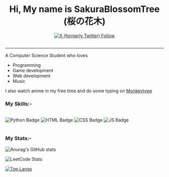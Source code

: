 <h1 align=center>Hi, My name is SakuraBlossomTree (桜の花木) </h1> 

<div id="badges" align=center>

  <a href="https://twitter.com/SakuraBlossom65">
    <img alt="X (formerly Twitter) Follow" src="https://img.shields.io/twitter/follow/SakuraBlossom65">
  </a>
  
  <br/>
  <br/>
  
</div>

-----

A Computer Science Student who loves 
- Programming
- Game development
- Web development
- Music 

I also watch anime in my free time and do some typing on <a href="https://monkeytype.com">Monkeytype</a>

<h3>My Skills:- </h3>

<div class="badges">

  <br />

  <img src="https://img.shields.io/badge/Python-3776AB?style=for-the-badge&logo=python&logoColor=white" alt="Python Badge"/>

  <img src="https://img.shields.io/badge/HTML5-E34F26?style=for-the-badge&logo=html5&logoColor=white" alt="HTML Badge"/>

  <img src="https://img.shields.io/badge/CSS3-1572B6?style=for-the-badge&logo=css3&logoColor=white" alt="CSS Badge"/>

  <img src="https://img.shields.io/badge/JavaScript-F7DF1E?style=for-the-badge&logo=javascript&logoColor=black" alt="JS Badge"/>
  
</div>

<br />

<h3>My Stats:- </h3>

<img src="https://github-readme-stats.vercel.app/api?username=SakuraBlossomTree&theme=tokyonight" alt="Anurag's GitHub stats">

![LeetCode Stats](https://leetcard.jacoblin.cool/eskyozar?theme=nord&font=JetBrains%20Mono&ext=activity)

[![Top Langs](https://github-readme-stats.vercel.app/api/top-langs/?username=sakurablossomtree)](https://github.com/anuraghazra/github-readme-stats)
